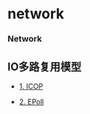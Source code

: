 network
==========
### Network

IO多路复用模型
-------------

+ [1. ICOP](./net/icop)

+ [2. EPoll](./net/epoll)
